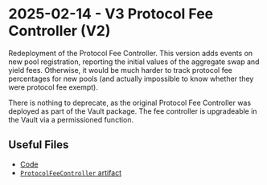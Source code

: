 # 2025-02-14 - V3 Protocol Fee Controller (V2)

Redeployment of the Protocol Fee Controller. This version adds events on new pool registration, reporting the initial values of the aggregate swap and yield fees. Otherwise, it would be much harder to track protocol fee percentages for new pools (and actually impossible to know whether they were protocol fee exempt).

There is nothing to deprecate, as the original Protocol Fee Controller was deployed as part of the Vault package. The fee controller is upgradeable in the Vault via a permissioned function.

## Useful Files

- [Code](https://github.com/balancer/balancer-v3-monorepo/commit/0c38dc629386c401e3d6094981d7990f2fe0a379)
- [`ProtocolFeeController` artifact](./artifact/ProtocolFeeController.json)
